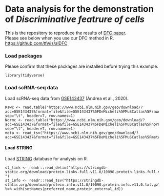 # Data analysis for the demonstration of *Discriminative featrure of cells*

This is the repository to reproduce the results of [DFC paper](https://journals.plos.org/ploscompbiol/article?id=10.1371/journal.pcbi.1009579).  
Please see below when you use our DFC method in R.  
https://github.com/tfwis/alDFC

### Load packages

Please confirm that these packages are installed before trying this example.

``` {r loadLibs, message=FALSE}
library(tidyverse)
```

### Load scRNA-seq data

Load scRNA-seq data from [GSE143437](https://www.ncbi.nlm.nih.gov/geo/query/acc.cgi?acc=GSE143437) (Andrea et al., 2020).

```{r loadData, cache=TRUE, message=FALSE}
Rawc <- read.table("https://www.ncbi.nlm.nih.gov/geo/download/?acc=GSE143437&format=file&file=GSE143437%5FDeMicheli%5FMuSCatlas%5Frawdata%2Etxt%2Egz", sep="\t", header=T, row.names=1)
Normc <- read.table("https://www.ncbi.nlm.nih.gov/geo/download/?acc=GSE143437&format=file&file=GSE143437%5FDeMicheli%5FMuSCatlas%5Fnormalizeddata%2Etxt%2Egz", sep="\t", header=T, row.names=1)
meta <- read_tsv("https://www.ncbi.nlm.nih.gov/geo/download/?acc=GSE143437&format=file&file=GSE143437%5FDeMicheli%5FMuSCatlas%5Fmetadata%2Etxt%2Egz") 
```

#### Load STRING 

Load [STRING](https://string-db.org/) database for analysis on R.

```
st_link <- readr::read_delim("https://stringdb-static.org/download/protein.links.full.v11.0/10090.protein.links.full.v11.0.txt.gz",delim=" ")
st_info <- readr::read_tsv("https://stringdb-static.org/download/protein.info.v11.0/10090.protein.info.v11.0.txt.gz",col_types="cc__") %>% with(setNames(preferred_name,protein_external_id))
```
